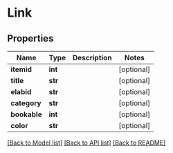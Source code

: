 # Link

## Properties
Name | Type | Description | Notes
------------ | ------------- | ------------- | -------------
**itemid** | **int** |  | [optional] 
**title** | **str** |  | [optional] 
**elabid** | **str** |  | [optional] 
**category** | **str** |  | [optional] 
**bookable** | **int** |  | [optional] 
**color** | **str** |  | [optional] 

[[Back to Model list]](../README.md#documentation-for-models) [[Back to API list]](../README.md#documentation-for-api-endpoints) [[Back to README]](../README.md)

